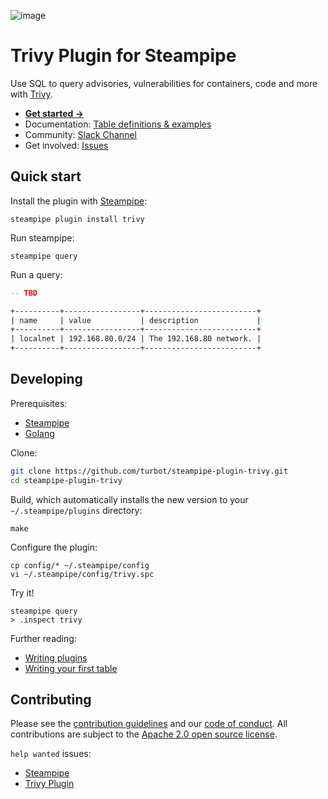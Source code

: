 ![image](https://hub.steampipe.io/images/plugins/turbot/trivy-social-graphic.png)

# Trivy Plugin for Steampipe

Use SQL to query advisories, vulnerabilities for containers, code and more with [Trivy](https://github.com/aquasecurity/trivy).

- **[Get started →](https://hub.steampipe.io/plugins/turbot/trivy)**
- Documentation: [Table definitions & examples](https://hub.steampipe.io/plugins/turbot/trivy/tables)
- Community: [Slack Channel](https://steampipe.io/community/join)
- Get involved: [Issues](https://github.com/turbot/steampipe-plugin-trivy/issues)

## Quick start

Install the plugin with [Steampipe](https://steampipe.io):

```shell
steampipe plugin install trivy
```

Run steampipe:

```shell
steampipe query
```

Run a query:

```sql
-- TBD
```

```sh
+----------+-----------------+-------------------------+
| name     | value           | description             |
+----------+-----------------+-------------------------+
| localnet | 192.168.80.0/24 | The 192.168.80 network. |
+----------+-----------------+-------------------------+
```

## Developing

Prerequisites:

- [Steampipe](https://steampipe.io/downloads)
- [Golang](https://golang.org/doc/install)

Clone:

```sh
git clone https://github.com/turbot/steampipe-plugin-trivy.git
cd steampipe-plugin-trivy
```

Build, which automatically installs the new version to your `~/.steampipe/plugins` directory:

```shell
make
```

Configure the plugin:

```shell
cp config/* ~/.steampipe/config
vi ~/.steampipe/config/trivy.spc
```

Try it!

```shell
steampipe query
> .inspect trivy
```

Further reading:

- [Writing plugins](https://steampipe.io/docs/develop/writing-plugins)
- [Writing your first table](https://steampipe.io/docs/develop/writing-your-first-table)

## Contributing

Please see the [contribution guidelines](https://github.com/turbot/steampipe/blob/main/CONTRIBUTING.md) and our [code of conduct](https://github.com/turbot/steampipe/blob/main/CODE_OF_CONDUCT.md). All contributions are subject to the [Apache 2.0 open source license](https://github.com/turbot/steampipe-plugin-prometheus/blob/main/LICENSE).

`help wanted` issues:

- [Steampipe](https://github.com/turbot/steampipe/labels/help%20wanted)
- [Trivy Plugin](https://github.com/turbot/steampipe-plugin-trivy/labels/help%20wanted)
